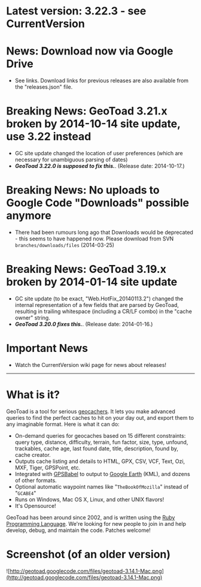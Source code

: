 # Latest version: 3.22.3 - see CurrentVersion #

# News: Download now via Google Drive #
  * See links. Download links for previous releases are also available from the "releases.json" file.

# Breaking News: GeoToad 3.21.x broken by 2014-10-14 site update, use 3.22 instead #
  * GC site update changed the location of user preferences (which are necessary for unambiguous parsing of dates)
  * _**GeoToad 3.22.0 is supposed to fix this.**_. (Release date: 2014-10-17.)

# Breaking News: No uploads to Google Code "Downloads" possible anymore #
  * There had been rumours long ago that Downloads would be deprecated - this seems to have happened now. Please download from SVN `branches/downloads/files` (2014-03-25)

# Breaking News: GeoToad 3.19.x broken by 2014-01-14 site update #
  * GC site update (to be exact, "Web.HotFix\_20140113.2") changed the internal representation of a few fields that are parsed by GeoToad, resulting in trailing whitespace (including a CR/LF combo) in the "cache owner" string.
  * _**GeoToad 3.20.0 fixes this.**_. (Release date: 2014-01-16.)


# Important News #
  * Watch the CurrentVersion wiki page for news about releases!


---


# What is it? #

GeoToad is a tool for serious <a href='http://www.geocaching.com'>geocachers</a>. It lets you make advanced queries to find the perfect caches to hit on your day out, and export them to any imaginable format. Here is what it can do:

  * On-demand queries for geocaches based on 15 different constraints: query type, distance, difficulty, terrain, fun factor, size, type, unfound, trackables, cache age, last found date, title, description, found by, cache creator.
  * Outputs cache listing and details to HTML, GPX, CSV, VCF, Text, Ozi, MXF, Tiger, GPSPoint, etc.
  * Integrated with <a href='http://www.gpsbabel.org/'>GPSBabel</a> to output to  <a href='http://earth.google.com/'>Google Earth</a> (KML), and dozens of other formats.
  * Optional automatic waypoint names like "`TheBookOfMozilla`" instead of "`GCABE4`"
  * Runs on Windows, Mac OS X, Linux, and other UNIX flavors!
  * It's Opensource!

GeoToad has been around since 2002, and is written using the <a href='http://www.ruby-lang.org/'>Ruby Programming Language</a>. We're looking for new people to join in and help develop, debug, and maintain the code. Patches welcome!

# Screenshot (of an older version) #
![http://geotoad.googlecode.com/files/geotoad-3.14.1-Mac.png](http://geotoad.googlecode.com/files/geotoad-3.14.1-Mac.png)